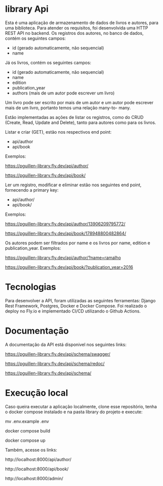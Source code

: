 # library Api

Esta é uma aplicação de armazenamento de dados de livros e autores, para uma biblioteca. Para atender os requisitos, foi desenvolvida uma HTTP REST API no
backend.
Os registros dos autores, no banco de dados, contém os seguintes
campos:
- id (gerado automaticamente, não sequencial)
- name

Já os livros, contém os seguintes campos:
- id (gerado automaticamente, não sequencial)
- name
- edition
- publication_year
- authors (mais de um autor pode escrever um livro)

Um livro pode ser escrito por mais de um autor e um autor pode
escrever mais de um livro, portanto temos uma relação many-to-
many.

Estão implementadas as ações de listar os registros, como do
CRUD (Create, Read, Update and Delete), tanto para autores como
para os livros.

Listar e criar (GET), estão nos respectivos end point:
- api/author
- api/book

Exemplos:

https://pguillen-library.fly.dev/api/author/

https://pguillen-library.fly.dev/api/book/

Ler um registro, modificar e eliminar estão nos seguintes end
point, fornecendo a primary key:
- api/author/<id>
- api/book/<id>

Exemplos:

https://pguillen-library.fly.dev/api/author/13906209795772/

https://pguillen-library.fly.dev/api/book/178948800482864/


Os autores podem ser filtrados por name e os livros por name,
edition e publication_year. 
Exemplos:

https://pguillen-library.fly.dev/api/author/?name=ramalho

https://pguillen-library.fly.dev/api/book/?publication_year=2016

# Tecnologias
Para desenvolver a API, foram utilizadas as seguintes ferramentas:
Django Rest Framework, Postgres, Docker e Docker Compose. Foi realizado o deploy no Fly.io e implementado CI/CD utilizando o Github Actions.

# Documentação
A documentação da API está disponivel nos seguintes links:

https://pguillen-library.fly.dev/api/schema/swagger/

https://pguillen-library.fly.dev/api/schema/redoc/

https://pguillen-library.fly.dev/api/schema/

# Execução local
Caso queira executar a aplicação localmente, clone esse
repositório, tenha o docker compose instalado e na pasta library
do projeto e execute:

mv .env.example .env

docker compose build

docker compose up

Também, acesse os links:

http://localhost:8000/api/author/

http://localhost:8000/api/book/

http://localhost:8000/admin/
